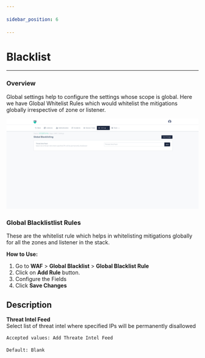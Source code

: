 ```yaml
---

sidebar_position: 6

---
```


# Blacklist

---

### Overview

Global settings help to configure the settings whose scope is global. Here we have Global Whitelist Rules which would whitelist the mitigations globally irrespective of zone or listener.


![Global Whitelist Rules](/img/waf/v8/docs/blacklist.png)


### Global Blacklistlist Rules

These are the whitelist rule which helps in whitelisting mitigations globally for all the zones and listener in the stack.

**How to Use:**

1. Go to **WAF** > **Global Blacklist** > **Global Blacklist Rule**
2. Click on **Add Rule** button.
3. Configure the Fields
4. Click **Save Changes**

## Description

**Threat Intel Feed**  
Select list of threat intel where specified IPs will be permanently disallowed

    Accepted values: Add Threate Intel Feed

    Default: Blank

